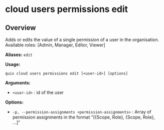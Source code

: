 # cloud users permissions edit

## Overview

Adds or edits the value of a single permission of a user in the organisation. Available roles: [Admin, Manager, Editor, Viewer]

**Aliases:** `edit`

**Usage:**

```
quix cloud users permissions edit [<user-id>] [options]
```

**Arguments:**

- `<user-id>` : id of the user

**Options:**

- `-p, --permission-assignments <permission-assignments>` : Array of permission assignments in the format "[{Scope, Role}, {Scope, Role}, ...]"

